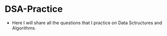 # DSA-Practice
- Here I will share all the questions that I practice on Data Sctructures and Algorithms.
